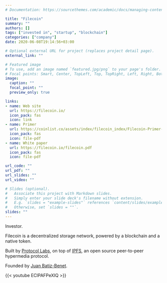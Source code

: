 ```yaml
---
# Documentation: https://sourcethemes.com/academic/docs/managing-content/

title: "Filecoin"
summary: ""
authors: []
tags: ["invested in", "startup", "blockchain"]
categories: ["company"]
date: 2020-06-08T19:14:56+03:00

# Optional external URL for project (replaces project detail page).
external_link: ""

# Featured image
# To use, add an image named `featured.jpg/png` to your page's folder.
# Focal points: Smart, Center, TopLeft, Top, TopRight, Left, Right, BottomLeft, Bottom, BottomRight.
image:
  caption: ""
  focal_point: ""
  preview_only: true

links:
- name: Web site
  url: https://filecoin.io/
  icon_pack: fas
  icon: link
- name: Primer
  url: https://coinlist.co/assets/index/filecoin_index/Filecoin-Primer-c74e73db1d65598ca171397df9d219de6b7a7ef80a4886bb152c01883aea7e79.pdf
  icon_pack: fas
  icon: file-pdf
- name: White paper
  url: https://filecoin.io/filecoin.pdf
  icon_pack: fas
  icon: file-pdf

url_code: ""
url_pdf: ""
url_slides: ""
url_video: ""

# Slides (optional).
#   Associate this project with Markdown slides.
#   Simply enter your slide deck's filename without extension.
#   E.g. `slides = "example-slides"` references `content/slides/example-slides.md`.
#   Otherwise, set `slides = ""`.
slides: ""
---
```

Investor.

Filecoin is a decentralized storage network, powered by a blockchain and a native token.

Built by [Protocol Labs][1], on top of [IPFS][2], an open source peer-to-peer hypermedia protocol.

Founded by [Juan Batiz-Benet][3].

{{< youtube EClPAFPeXIQ >}}

[1]: https://protocol.ai/
[2]: https://ipfs.io/
[3]: https://en.wikipedia.org/wiki/Juan_Benet_(computer_scientist)